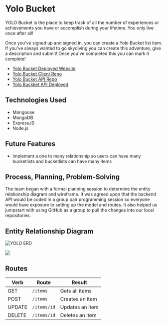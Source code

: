 # Yolo Bucket
YOLO Bucket is the place to keep track of all the number of experiences or achievements you have or accomplish during your lifetime. You only live once after all!

Once you've signed up and signed in, you can create a Yolo Bucket list item. If you've always wanted to go skydiving you can create this adventure, give a description and submit! Once you've completed this you can mark it complete!

- [Yolo Bucket Deployed Website](https://nancyho629.github.io/yolo-client/)
- [Yolo Bucket Client Repo](https://github.com/nancyho629/yolo-client)
- [Yolo Bucket API Repo](https://github.com/nancyho629/yolo-api)
- [Yolo Buckket API Deployed](https://yoloapi.herokuapp.com/)

## Technologies Used
* Mongoose
* MongoDB
* ExpressJS
* Node.js

## Future Features
- Implement a one to many relationship so users can have many bucketlists and bucketlists can have many items

## Process, Planning, Problem-Solving
The team began with a formal planning session to determine the entity relationship diagram and wireframe. It was agreed upon that the backend API would be coded in a group pair programming session so everyone would have exposure to setting up the model and routes. It also helped us jumpstart with using GitHub as a group to pull the changes into our local repositories.

## Entity Relationship Diagram
![YOLO ERD](./images/BKTERD.png)

<img src="https://i.imgur.com/7dhXW16.jpg">

## Routes
|  Verb |  Route | Result |
|-------|--------|--------|
| GET   | `/items`  | Gets all items |
| POST  | `/items`  | Creates an item |
| UPDATE   | `/items/id`  | Updates an item  |
| DELETE   | `/items/id`  | Deletes an item  |
